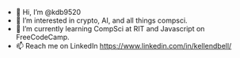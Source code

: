 - 👋 Hi, I’m @kdb9520
- 👀 I’m interested in crypto, AI, and all things compsci.
- 🌱 I’m currently learning CompSci at RIT and Javascript on FreeCodeCamp.
- 📫 Reach me on LinkedIn https://www.linkedin.com/in/kellendbell/

<!---
kdb9520/kdb9520 is a ✨ special ✨ repository because its `README.md` (this file) appears on your GitHub profile.
You can click the Preview link to take a look at your changes.
--->
